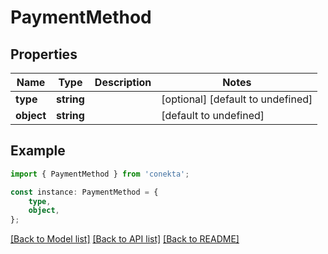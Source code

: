 # PaymentMethod


## Properties

Name | Type | Description | Notes
------------ | ------------- | ------------- | -------------
**type** | **string** |  | [optional] [default to undefined]
**object** | **string** |  | [default to undefined]

## Example

```typescript
import { PaymentMethod } from 'conekta';

const instance: PaymentMethod = {
    type,
    object,
};
```

[[Back to Model list]](../README.md#documentation-for-models) [[Back to API list]](../README.md#documentation-for-api-endpoints) [[Back to README]](../README.md)
